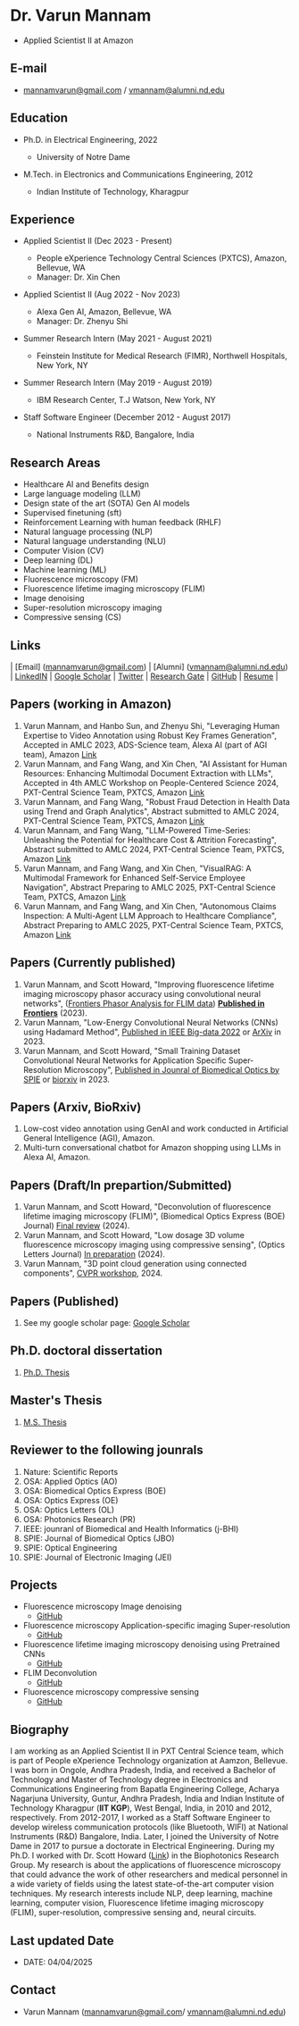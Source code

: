 # Dr. Varun Mannam 
- Applied Scientist II at Amazon

## E-mail
-  mannamvarun@gmail.com / vmannam@alumni.nd.edu 

## Education
- Ph.D. in Electrical Engineering, 2022
    - University of Notre Dame

- M.Tech. in Electronics and Communications Engineering, 2012
    - Indian Institute of Technology, Kharagpur

## Experience
- Applied Scientist II (Dec 2023 - Present)
    - People eXperience Technology Central Sciences (PXTCS), Amazon, Bellevue, WA
    - Manager: Dr. Xin Chen

- Applied Scientist II (Aug 2022 - Nov 2023)
    - Alexa Gen AI, Amazon, Bellevue, WA
    - Manager: Dr. Zhenyu Shi 

- Summer Research Intern (May 2021 - August 2021)
    - Feinstein Institute for Medical Research (FIMR), Northwell Hospitals, New York, NY

- Summer Research Intern (May 2019 - August 2019)
    - IBM Research Center, T.J Watson, New York, NY

- Staff Software Engineer (December 2012 -  August 2017)
    - National Instruments R&D, Bangalore, India

## Research Areas
- Healthcare AI and Benefits design
- Large language modeling (LLM)
- Design state of the art (SOTA) Gen AI models
- Supervised finetuning (sft)
- Reinforcement Learning with human feedback (RHLF)
- Natural language processing (NLP)
- Natural language understanding (NLU)
- Computer Vision (CV)
- Deep learning (DL)
- Machine learning (ML)
- Fluorescence microscopy (FM)
- Fluorescence lifetime imaging microscopy (FLIM)
- Image denoising
- Super-resolution microscopy imaging
- Compressive sensing (CS)


## Links
| [Email] (mannamvarun@gmail.com) | [Alumni] (vmannam@alumni.nd.edu) | [LinkedIN](https://www.linkedin.com/in/mannamvarun/) | [Google Scholar](https://scholar.google.com/citations?user=Obigz0UAAAAJ&hl=en&oi=ao) | [Twitter](https://twitter.com/mannam_varun) | [Research Gate](https://www.researchgate.net/profile/Varun-Mannam) | [GitHub](https://github.com/varunmannam) | [Resume](https://drive.google.com/file/d/13CUrLShvbWoQ3633QzRUoF148uLCt8Sf/view?usp=drive_link) |

## Papers (working in Amazon)
1. Varun Mannam, and Hanbo Sun, and Zhenyu Shi, "Leveraging Human Expertise to Video Annotation using Robust Key Frames Generation", Accepted in AMLC 2023, ADS-Science team, Alexa AI (part of AGI team), Amazon [Link](https://drive.google.com/file/d/1Ny1TH3eVodJbcxln5pZ9IVbEGJDfc9Cn/view?usp=drive_link)
2. Varun Mannam, and Fang Wang, and Xin Chen, "AI Assistant for Human Resources: Enhancing Multimodal Document Extraction with LLMs", Accepted in 4th AMLC Workshop on People-Centered Science 2024, PXT-Central Science Team, PXTCS, Amazon [Link](https://drive.google.com/file/d/11pj-aYY-UrVx52uPl5nCUy11kUeY3Vos/view?usp=drive_link) 
3. Varun Mannam, and Fang Wang, "Robust Fraud Detection in Health Data using Trend and Graph Analytics", Abstract submitted to AMLC 2024, PXT-Central Science Team, PXTCS, Amazon [Link](https://drive.google.com/file/d/1-jupwkErcjcyEp8fu32ZfqNJdIukf5HQ/view?usp=drive_link) 
4. Varun Mannam, and Fang Wang, "LLM-Powered Time-Series: Unleashing the Potential for Healthcare Cost & Attrition Forecasting", Abstract submitted to AMLC 2024, PXT-Central Science Team, PXTCS, Amazon [Link](https://drive.google.com/file/d/1_UiSd5OtpsYRH2qKXBKMBLpOBnAjMaCu/view?usp=drive_link) 
5. Varun Mannam, and Fang Wang, and Xin Chen, "VisualRAG: A Multimodal Framework for Enhanced Self-Service Employee Navigation", Abstract Preparing to AMLC 2025, PXT-Central Science Team, PXTCS, Amazon [Link](https://drive.google.com/file/d/1rxp2E8VV0G1-EC18DNgqCnKKJG5dqJOQ/view?usp=drive_link) 
6. Varun Mannam, and Fang Wang, and Xin Chen, "Autonomous Claims Inspection: A Multi-Agent LLM Approach to Healthcare Compliance", Abstract Preparing to AMLC 2025, PXT-Central Science Team, PXTCS, Amazon [Link](https://drive.google.com/file/d/1SZXf6NP4zZZ4pssfJOsbVhkrlHW3vr1z/view?usp=drive_link) 

## Papers (Currently published)
1. Varun Mannam, and Scott Howard, "Improving fluorescence lifetime imaging microscopy phasor accuracy using convolutional neural networks", ([Frontiers Phasor Analysis for FLIM data](https://www.frontiersin.org/research-topics/44126/phasor-analysis-for-fluorescence-lifetime-data)) [**Published in Frontiers**](https://www.frontiersin.org/articles/10.3389/fbinf.2023.1335413/abstract) (2023).
2. Varun Mannam, "Low-Energy Convolutional Neural Networks (CNNs) using Hadamard Method", [Published in IEEE Big-data 2022](https://ieeexplore.ieee.org/document/10020778) or [ArXiv](https://arxiv.org/pdf/2209.09106.pdf) in 2023.
3. Varun Mannam, and Scott Howard, "Small Training Dataset Convolutional Neural Networks for Application Specific Super-Resolution Microscopy", [Published in Jounral of Biomedical Optics by SPIE](https://www.spiedigitallibrary.org/journals/journal-of-biomedical-optics/volume-28/issue-03/036501/Small-training-dataset-convolutional-neural-networks-for-application-specific-super/10.1117/1.JBO.28.3.036501.full?SSO=1) or [biorxiv](https://www.biorxiv.org/content/10.1101/2022.08.29.505633v2) in 2023.


## Papers (Arxiv, BioRxiv)

1. Low-cost video annotation using GenAI and work conducted in Artificial General Intelligence (AGI), Amazon.
2. Multi-turn conversational chatbot for Amazon shopping using LLMs in Alexa AI, Amazon. 
 

## Papers (Draft/In prepartion/Submitted)

1. Varun Mannam, and Scott Howard, "Deconvolution of fluorescence lifetime imaging microscopy (FLIM)", (Biomedical Optics Express (BOE) Journal) [Final review](https://www.overleaf.com/project/623a670910bdd0f838eaab23) (2024).
2. Varun Mannam, and Scott Howard, "Low dosage 3D volume fluorescence microscopy imaging using compressive sensing", (Optics Letters Journal) [In preparation](https://www.overleaf.com/project/62d04204534ebe3e039153ed) (2024).
3. Varun Mannam, "3D point cloud generation using connected components", [CVPR workshop](https://www.overleaf.com/project/6317cf0a35e9bc1df106fa43), 2024.

## Papers (Published)
1. See my google scholar page: [Google Scholar](https://scholar.google.com/citations?user=Obigz0UAAAAJ&hl=en&oi=ao)


## Ph.D. doctoral dissertation
1. [Ph.D. Thesis](https://curate.nd.edu/show/5x21td99n58)

## Master's Thesis
1. [M.S. Thesis](https://github.com/varunmannam/Mtech_project/tree/master/Mtech_Varun_Mannam_project)


## Reviewer to the following jounrals

1. Nature: Scientific Reports 
2. OSA: Applied Optics (AO)
3. OSA: Biomedical Optics Express (BOE)
4. OSA: Optics Express (OE)
5. OSA: Optics Letters (OL)
6. OSA: Photonics Research (PR)
7. IEEE: jounranl of Biomedical and Health Informatics (j-BHI) 
8. SPIE: Journal of Biomedical Optics (JBO)
9. SPIE: Optical Engineering 
10. SPIE: Journal of Electronic Imaging (JEI)

## Projects
- Fluorescence microscopy Image denoising 
    - [GitHub](https://github.com/ND-HowardGroup/Instant-Image-Denoising)
- Fluorescence microscopy Application-specific imaging Super-resolution
    - [GitHub](https://github.com/ND-HowardGroup/Deep_learning_Super-resolution)
- Fluorescence lifetime imaging microscopy denoising using Pretrained CNNs
    - [GitHub](https://github.com/ND-HowardGroup/FLIM_Denoising_using_Pretrained_CNNs)
- FLIM Deconvolution
    - [GitHub](https://github.com/ND-HowardGroup/Deconvolution_lifetime_imaging)
- Fluorescence microscopy compressive sensing
    - [GitHub](https://github.com/ND-HowardGroup/Low-power-in-vivo-imaging)

## Biography
I am working as an Applied Scientist II in PXT Central Science team, which is part of People eXperience Technology organization at Aamzon, Bellevue. I was born in Ongole, Andhra Pradesh, India, and received a Bachelor of Technology and Master of Technology degree in Electronics and Communications Engineering from Bapatla Engineering College, Acharya Nagarjuna University, Guntur, Andhra Pradesh, India and Indian Institute of Technology Kharagpur (**IIT KGP**), West Bengal, India, in 2010 and 2012, respectively. From 2012-2017, I worked as a Staff Software Engineer to develop wireless communication protocols (like Bluetooth, WIFI) at National Instruments (R&D) Bangalore, India. Later, I joined the University of Notre Dame in 2017 to pursue a doctorate in Electrical Engineering. During my Ph.D. I worked with Dr. Scott Howard ([Link](https://engineering.nd.edu/faculty/scott-howard/)) in the Biophotonics Research Group. My research is about the applications of fluorescence microscopy that could advance the work of other researchers and medical personnel in a wide variety of fields using the latest state-of-the-art computer vision techniques. My research interests include NLP, deep learning, machine learning, computer vision, Fluorescence lifetime imaging microscopy (FLIM), super-resolution, compressive sensing and, neural circuits.

## Last updated Date
- DATE: 04/04/2025
  
## Contact
- Varun Mannam (mannamvarun@gmail.com/ vmannam@alumni.nd.edu)

